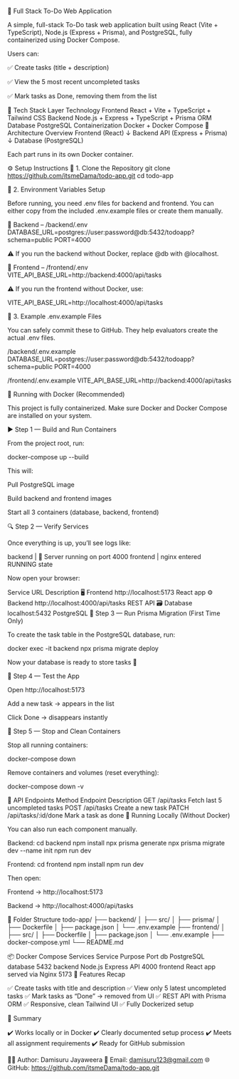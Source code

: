 🧾 Full Stack To-Do Web Application

A simple, full-stack To-Do task web application built using React (Vite + TypeScript), Node.js (Express + Prisma), and PostgreSQL, fully containerized using Docker Compose.

Users can:

✅ Create tasks (title + description)

✅ View the 5 most recent uncompleted tasks

✅ Mark tasks as Done, removing them from the list

🚀 Tech Stack
Layer	Technology
Frontend	React + Vite + TypeScript + Tailwind CSS
Backend	Node.js + Express + TypeScript + Prisma ORM
Database	PostgreSQL
Containerization	Docker + Docker Compose
🧱 Architecture Overview
Frontend (React)
     ↓
Backend API (Express + Prisma)
     ↓
Database (PostgreSQL)


Each part runs in its own Docker container.

⚙️ Setup Instructions
🧩 1. Clone the Repository
git clone https://github.com/itsmeDama/todo-app.git
cd todo-app

🧾 2. Environment Variables Setup

Before running, you need .env files for backend and frontend.
You can either copy from the included .env.example files or create them manually.

🔹 Backend – /backend/.env
DATABASE_URL=postgres://user:password@db:5432/todoapp?schema=public
PORT=4000


⚠️ If you run the backend without Docker, replace @db with @localhost.

🔹 Frontend – /frontend/.env
VITE_API_BASE_URL=http://backend:4000/api/tasks


⚠️ If you run the frontend without Docker, use:

VITE_API_BASE_URL=http://localhost:4000/api/tasks

🧩 3. Example .env.example Files

You can safely commit these to GitHub.
They help evaluators create the actual .env files.

/backend/.env.example
DATABASE_URL=postgres://user:password@db:5432/todoapp?schema=public
PORT=4000

/frontend/.env.example
VITE_API_BASE_URL=http://backend:4000/api/tasks

🐳 Running with Docker (Recommended)

This project is fully containerized.
Make sure Docker and Docker Compose are installed on your system.

▶️ Step 1 — Build and Run Containers

From the project root, run:

docker-compose up --build


This will:

Pull PostgreSQL image

Build backend and frontend images

Start all 3 containers (database, backend, frontend)

🔍 Step 2 — Verify Services

Once everything is up, you’ll see logs like:

backend  | 🚀 Server running on port 4000
frontend | nginx entered RUNNING state


Now open your browser:

Service	URL	Description
🖥 Frontend	http://localhost:5173
	React app
⚙️ Backend	http://localhost:4000/api/tasks
	REST API
🗃 Database	localhost:5432	PostgreSQL
🧩 Step 3 — Run Prisma Migration (First Time Only)

To create the task table in the PostgreSQL database, run:

docker exec -it backend npx prisma migrate deploy


Now your database is ready to store tasks 🎉

🧪 Step 4 — Test the App

Open http://localhost:5173

Add a new task → appears in the list

Click Done → disappears instantly

🧹 Step 5 — Stop and Clean Containers

Stop all running containers:

docker-compose down


Remove containers and volumes (reset everything):

docker-compose down -v

🧰 API Endpoints
Method	Endpoint	Description
GET	/api/tasks	Fetch last 5 uncompleted tasks
POST	/api/tasks	Create a new task
PATCH	/api/tasks/:id/done	Mark a task as done
🧩 Running Locally (Without Docker)

You can also run each component manually.

Backend:
cd backend
npm install
npx prisma generate
npx prisma migrate dev --name init
npm run dev

Frontend:
cd frontend
npm install
npm run dev


Then open:

Frontend → http://localhost:5173

Backend → http://localhost:4000/api/tasks

🧱 Folder Structure
todo-app/
├── backend/
│   ├── src/
│   ├── prisma/
│   ├── Dockerfile
│   ├── package.json
│   └── .env.example
├── frontend/
│   ├── src/
│   ├── Dockerfile
│   ├── package.json
│   └── .env.example
├── docker-compose.yml
└── README.md

📦 Docker Compose Services
Service	Purpose	Port
db	PostgreSQL database	5432
backend	Node.js Express API	4000
frontend	React app served via Nginx	5173
🧩 Features Recap

✅ Create tasks with title and description
✅ View only 5 latest uncompleted tasks
✅ Mark tasks as “Done” → removed from UI
✅ REST API with Prisma ORM
✅ Responsive, clean Tailwind UI
✅ Fully Dockerized setup

🏁 Summary

✔️ Works locally or in Docker
✔️ Clearly documented setup process
✔️ Meets all assignment requirements
✔️ Ready for GitHub submission

👨‍💻 Author: Damisuru Jayaweera
📧 Email: damisuru123@gmail.com
🌐 GitHub: https://github.com/itsmeDama/todo-app.git